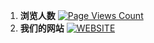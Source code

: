 1. **浏览人数**
[![Page Views Count](https://badges.toozhao.com/badges/01GS1M1RS4HVP12GDR1JD6YJDQ/green.svg)](https://badges.toozhao.com/stats/01GS1M1RS4HVP12GDR1JD6YJDQ "Get your own page views count badge on badges.toozhao.com")
2. **我们的网站**
[![WEBSITE](https://camo.githubusercontent.com/5a9a167fb249bae49c2c31e7368d8b70db7f109613e33ec22b47f3728b0140c4/68747470733a2f2f696d672e736869656c64732e696f2f62616467652f576562736974652d3744393239453f7374796c653d666f722d7468652d6261646765266c6f676f436f6c6f723d7768697465266c6f676f3d417061636865436f7563684442)](https://so4-nav.netlify.app/)
